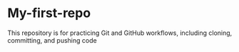 # My-first-repo
This repository is for practicing Git and GitHub workflows, including cloning, committing, and pushing code
